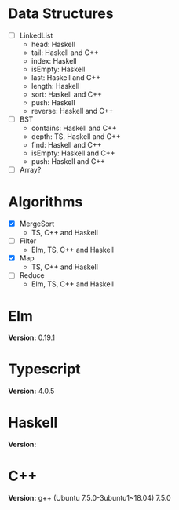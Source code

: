 # Data Structures

- [ ] LinkedList
  - head: Haskell
  - tail: Haskell and C++
  - index: Haskell
  - isEmpty: Haskell
  - last: Haskell and C++
  - length: Haskell
  - sort: Haskell and C++
  - push: Haskell
  - reverse: Haskell and C++
- [ ] BST
  - contains: Haskell and C++
  - depth: TS, Haskell and C++
  - find: Haskell and C++
  - isEmpty: Haskell and C++
  - push: Haskell and C++
- [ ] Array?

# Algorithms

<!-- Assuming this operations will be in linked lists -->

- [x] MergeSort
  - TS, C++ and Haskell
- [ ] Filter
  - Elm, TS, C++ and Haskell
- [x] Map
  - TS, C++ and Haskell
- [ ] Reduce
  - Elm, TS, C++ and Haskell

# Elm

**Version:** 0.19.1

# Typescript

**Version:** 4.0.5

# Haskell

**Version:**

# C++

**Version:** g++ (Ubuntu 7.5.0-3ubuntu1~18.04) 7.5.0

